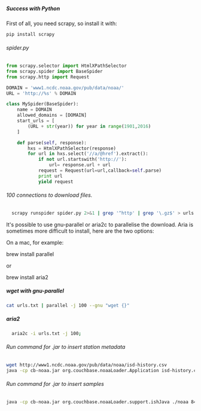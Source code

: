 ##### Success with Python

First of all, you need scrapy, so install it with:

````bash
pip install scrapy
````

###### spider.py
````python
from scrapy.selector import HtmlXPathSelector
from scrapy.spider import BaseSpider
from scrapy.http import Request

DOMAIN = 'www1.ncdc.noaa.gov/pub/data/noaa/'
URL = 'http://%s' % DOMAIN

class MySpider(BaseSpider):
    name = DOMAIN
    allowed_domains = [DOMAIN]
    start_urls = [
        (URL + str(year)) for year in range(1901,2016)
    ]

    def parse(self, response):
        hxs = HtmlXPathSelector(response)
        for url in hxs.select('//a/@href').extract():
            if not url.startswith('http://'):
                url= response.url + url
            request = Request(url=url,callback=self.parse)
            print url
            yield request
````

###### 100 connections to download files.
````bash
  scrapy runspider spider.py 2>&1 | grep '^http' | grep '\.gz$' > urls.txt;
````

It's possible to use gnu-parallel or aria2c to parallelise the download. Aria is sometimes more difficult to install, here are the two options:

On a mac, for example:

brew install parallel

or

brew install aria2

##### wget with gnu-parallel
````bash
cat urls.txt | parallel -j 100 --gnu "wget {}"
````

##### aria2
````bash
  aria2c -i urls.txt -j 100;
````

###### Run command for .jar to insert station metadata
````bash
wget http://www1.ncdc.noaa.gov/pub/data/noaa/isd-history.csv
java -cp cb-noaa.jar org.couchbase.noaaLoader.Application isd-history.csv {CLUSTERIP} {BUCKET}
````

###### Run command for .jar to insert samples
````bash
java -cp cb-noaa.jar org.couchbase.noaaLoader.support.ishJava ./noaa 84.40.63.62 > cb_upload_log.txt &
````
